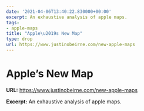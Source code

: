 ```yaml
---
date: '2021-04-06T13:40:22.830000+00:00'
excerpt: An exhaustive analysis of apple maps.
tags:
- apple-maps
title: "Apple\u2019s New Map"
type: drop
url: https://www.justinobeirne.com/new-apple-maps
---
```


# Apple’s New Map

**URL:** https://www.justinobeirne.com/new-apple-maps

**Excerpt:** An exhaustive analysis of apple maps.
